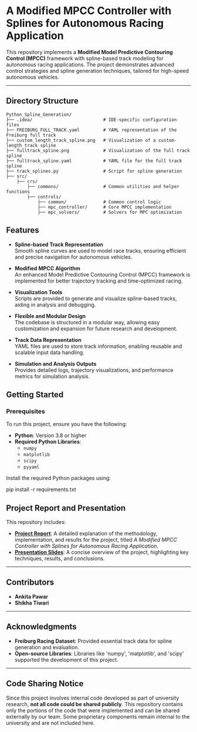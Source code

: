# A Modified MPCC Controller with Splines for Autonomous Racing Application

This repository implements a **Modified Model Predictive Contouring Control (MPCC)** framework with spline-based track modeling for autonomous racing applications. The project demonstrates advanced control strategies and spline generation techniques, tailored for high-speed autonomous vehicles.

---

## Directory Structure
```plaintext
Python_Spline_Generation/
├── .idea/                           # IDE-specific configuration files
├── FREIBURG_FULL_TRACK.yaml         # YAML representation of the Freiburg full track
├── custom_length_track_spline.png   # Visualization of a custom-length track spline
├── fulltrack_spline.png             # Visualization of the full track spline
├── fulltrack_spline.yaml            # YAML file for the full track spline
├── track_splines.py                 # Script for spline generation
├── src/
    ├── crs/
        ├── commons/                 # Common utilities and helper functions
        ├── controls/
            ├── common/              # Common control logic
            ├── mpc_controller/      # Core MPCC implementation
            ├── mpc_solvers/         # Solvers for MPC optimization
```
## Features

- **Spline-based Track Representation**  
  Smooth spline curves are used to model race tracks, ensuring efficient and precise navigation for autonomous vehicles.

- **Modified MPCC Algorithm**  
  An enhanced Model Predictive Contouring Control (MPCC) framework is implemented for better trajectory tracking and time-optimized racing.

- **Visualization Tools**  
  Scripts are provided to generate and visualize spline-based tracks, aiding in analysis and debugging.

- **Flexible and Modular Design**  
  The codebase is structured in a modular way, allowing easy customization and expansion for future research and development.

- **Track Data Representation**  
  YAML files are used to store track information, enabling reusable and scalable input data handling.

- **Simulation and Analysis Outputs**  
  Provides detailed logs, trajectory visualizations, and performance metrics for simulation analysis.

## Getting Started

### Prerequisites

To run this project, ensure you have the following:

- **Python**: Version 3.8 or higher
- **Required Python Libraries**: 
  - `numpy`
  - `matplotlib`
  - `scipy`
  - `pyyaml`

Install the required Python packages using:


pip install -r requirements.txt

## Project Report and Presentation

This repository includes:

- **[Project Report](docs/report.pdf)**: A detailed explanation of the methodology, implementation, and results for the project, titled *A Modified MPCC Controller with Splines for Autonomous Racing Application*.
- **[Presentation Slides](docs/presentation.pdf)**: A concise overview of the project, highlighting key techniques, results, and conclusions.

---

## Contributors

- **Ankita Pawar** 
- **Shikha Tiwari** 

---

## Acknowledgments

- **Freiburg Racing Dataset**: Provided essential track data for spline generation and evaluation.
- **Open-source Libraries**: Libraries like 'numpy', 'matplotlib', and 'scipy' supported the development of this project.

---

## Code Sharing Notice

Since this project involves internal code developed as part of university research, **not all code could be shared publicly**. This repository contains only the portions of the code that were implemented and can be shared externally by our team. Some proprietary components remain internal to the university and are not included here.
